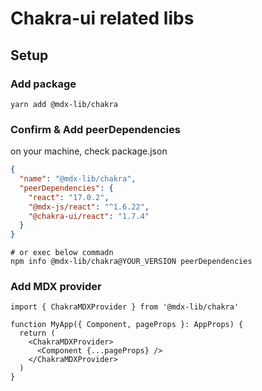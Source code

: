 # Chakra-ui related libs

## Setup
### Add package
```shell
yarn add @mdx-lib/chakra
```

### Confirm & Add peerDependencies
on your machine, check package.json
```json
{
  "name": "@mdx-lib/chakra",
  "peerDependencies": {
    "react": "17.0.2",
    "@mdx-js/react": "^1.6.22",
    "@chakra-ui/react": "1.7.4"
  }
}
```

```shell
# or exec below commadn
npm info @mdx-lib/chakra@YOUR_VERSION peerDependencies
```

### Add MDX provider
```tsx
import { ChakraMDXProvider } from '@mdx-lib/chakra'

function MyApp({ Component, pageProps }: AppProps) {
  return (
    <ChakraMDXProvider>
      <Component {...pageProps} />
    </ChakraMDXProvider>
  )
}
```

